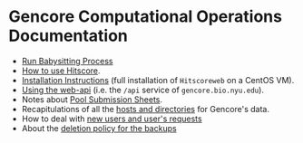 
Gencore Computational Operations Documentation
==============================================

- [Run Babysitting Process](run_babysitting.md)
- [How to use Hitscore](hitscore_usage.md).
- [Installation Instructions](install.md) (full installation of
`Hitscoreweb` on a CentOS VM).
- [Using the web-api](web_api.md) (i.e. the `/api` service of
`gencore.bio.nyu.edu`).
- Notes about [Pool Submission Sheets](pool_submission_sheets.md).
- Recapitulations of all the [hosts and directories](hosts_and_directories.md)
for Gencore's data.
- How to deal with [new users and user's requests](users.md)
- About the [deletion policy for the backups](gencore_raw_clean_up.md)



